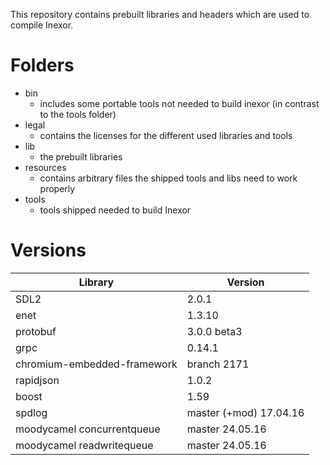 This repository contains prebuilt libraries and headers
which are used to compile Inexor.



# Folders

* bin
  * includes some portable tools not needed to build inexor (in contrast to the tools folder)
* legal
  * contains the licenses for the different used libraries and tools
* lib
  * the prebuilt libraries
* resources
  * contains arbitrary files the shipped tools and libs need to work properly
* tools
  * tools shipped needed to build Inexor


# Versions

|    Library                   |     Version     |
| ---------------------------- | --------------- |
|    SDL2                      | 2.0.1           |
|    enet                      | 1.3.10          |
|    protobuf                  | 3.0.0 beta3     |
|    grpc                      | 0.14.1          |
|  chromium-embedded-framework | branch 2171     | 
|    rapidjson                 | 1.0.2           |
|    boost                     | 1.59            |
|    spdlog                    | master (+mod) 17.04.16 |
|  moodycamel concurrentqueue  | master 24.05.16 |
|  moodycamel readwritequeue   | master 24.05.16 |